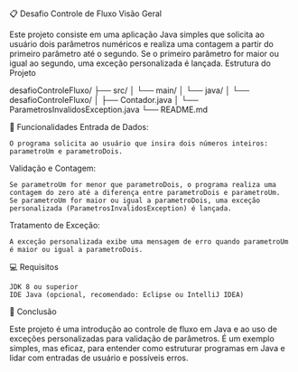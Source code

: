 📋 Desafio Controle de Fluxo
Visão Geral

Este projeto consiste em uma aplicação Java simples que solicita ao usuário dois parâmetros numéricos e realiza uma contagem a partir do primeiro parâmetro até o segundo. Se o primeiro parâmetro for maior ou igual ao segundo, uma exceção personalizada é lançada.
Estrutura do Projeto

desafioControleFluxo/
├── src/
│   └── main/
│       └── java/
│           └── desafioControleFluxo/
│               ├── Contador.java
│               └── ParametrosInvalidosException.java
└── README.md


📌 Funcionalidades
Entrada de Dados:

    O programa solicita ao usuário que insira dois números inteiros: parametroUm e parametroDois.

Validação e Contagem:

    Se parametroUm for menor que parametroDois, o programa realiza uma contagem do zero até a diferença entre parametroDois e parametroUm.
    Se parametroUm for maior ou igual a parametroDois, uma exceção personalizada (ParametrosInvalidosException) é lançada.

Tratamento de Exceção:

    A exceção personalizada exibe uma mensagem de erro quando parametroUm é maior ou igual a parametroDois.

💻 Requisitos

    JDK 8 ou superior
    IDE Java (opcional, recomendado: Eclipse ou IntelliJ IDEA)

📜 Conclusão

Este projeto é uma introdução ao controle de fluxo em Java e ao uso de exceções personalizadas para validação de parâmetros. É um exemplo simples, mas eficaz, para entender como estruturar programas em Java e lidar com entradas de usuário e possíveis erros.

